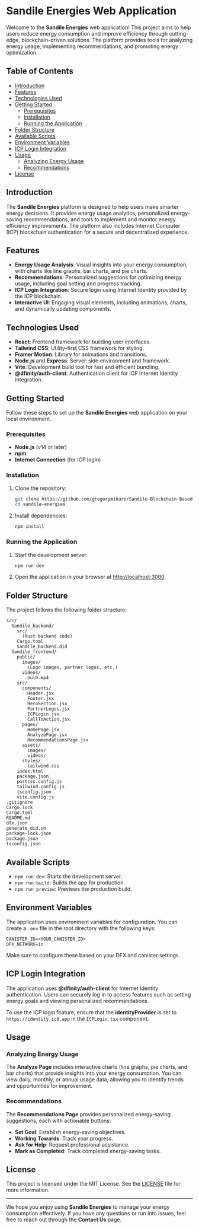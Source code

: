 # Sandile Energies Web Application

Welcome to the **Sandile Energies** web application! This project aims to help users reduce energy consumption and improve efficiency through cutting-edge, blockchain-driven solutions. The platform provides tools for analyzing energy usage, implementing recommendations, and promoting energy optimization.

## Table of Contents

- [Introduction](#introduction)
- [Features](#features)
- [Technologies Used](#technologies-used)
- [Getting Started](#getting-started)
  - [Prerequisites](#prerequisites)
  - [Installation](#installation)
  - [Running the Application](#running-the-application)
- [Folder Structure](#folder-structure)
- [Available Scripts](#available-scripts)
- [Environment Variables](#environment-variables)
- [ICP Login Integration](#icp-login-integration)
- [Usage](#usage)
  - [Analyzing Energy Usage](#analyzing-energy-usage)
  - [Recommendations](#recommendations)
- [License](#license)

## Introduction
The **Sandile Energies** platform is designed to help users make smarter energy decisions. It provides energy usage analytics, personalized energy-saving recommendations, and tools to implement and monitor energy efficiency improvements. The platform also includes Internet Computer (ICP) blockchain authentication for a secure and decentralized experience.

## Features

- **Energy Usage Analysis**: Visual insights into your energy consumption, with charts like line graphs, bar charts, and pie charts.
- **Recommendations**: Personalized suggestions for optimizing energy usage, including goal setting and progress tracking.
- **ICP Login Integration**: Secure login using Internet Identity provided by the ICP blockchain.
- **Interactive UI**: Engaging visual elements, including animations, charts, and dynamically updating components.

## Technologies Used

- **React**: Frontend framework for building user interfaces.
- **Tailwind CSS**: Utility-first CSS framework for styling.
- **Framer Motion**: Library for animations and transitions.
- **Node.js** and **Express**: Server-side environment and framework.
- **Vite**: Development build tool for fast and efficient bundling.
- **@dfinity/auth-client**: Authentication client for ICP Internet Identity integration.

## Getting Started

Follow these steps to set up the **Sandile Energies** web application on your local environment.

### Prerequisites

- **Node.js** (v14 or later)
- **npm**
- **Internet Connection** (for ICP login)

### Installation

1. Clone the repository:
   ```sh
   git clone https://github.com/gregorymikuro/Sandile-Blockchain-Based-Energy-Optimization
   cd sandile-energies
   ```

2. Install dependencies:
   ```sh
   npm install
   ```

### Running the Application

1. Start the development server:
   ```sh
   npm run dev
   ```

2. Open the application in your browser at [http://localhost:3000](http://localhost:3000).

## Folder Structure

The project follows the following folder structure:

```
src/
  Sandile_backend/
    src/
      (Rust backend code)
    Cargo.toml
    Sandile_backend.did
  Sandile_frontend/
    public/
      images/
        (Logo images, partner logos, etc.)
      videos/
        bulb.mp4
    src/
      components/
        Header.jsx
        Footer.jsx
        HeroSection.jsx
        PartnerLogos.jsx
        ICPLogin.jsx
        CallToAction.jsx
      pages/
        HomePage.jsx
        AnalyzePage.jsx
        RecommendationsPage.jsx
      assets/
        images/
        videos/
      styles/
        tailwind.css
    index.html
    package.json
    postcss.config.js
    tailwind.config.js
    tsconfig.json
    vite.config.js
.gitignore
Cargo.lock
Cargo.toml
README.md
dfx.json
generate_did.sh
package-lock.json
package.json
tsconfig.json
```

## Available Scripts

- `npm run dev`: Starts the development server.
- `npm run build`: Builds the app for production.
- `npm run preview`: Previews the production build.

## Environment Variables

The application uses environment variables for configuration. You can create a `.env` file in the root directory with the following keys:

```
CANISTER_ID=<YOUR_CANISTER_ID>
DFX_NETWORK=ic
```
Make sure to configure these based on your DFX and canister settings.

## ICP Login Integration

The application uses **@dfinity/auth-client** for Internet Identity authentication. Users can securely log in to access features such as setting energy goals and viewing personalized recommendations.

To use the ICP login feature, ensure that the **identityProvider** is set to `https://identity.ic0.app` in the `ICPLogin.tsx` component.

## Usage

### Analyzing Energy Usage
The **Analyze Page** includes interactive charts (line graphs, pie charts, and bar charts) that provide insights into your energy consumption. You can view daily, monthly, or annual usage data, allowing you to identify trends and opportunities for improvement.

### Recommendations
The **Recommendations Page** provides personalized energy-saving suggestions, each with actionable buttons:
- **Set Goal**: Establish energy-saving objectives.
- **Working Towards**: Track your progress.
- **Ask for Help**: Request professional assistance.
- **Mark as Completed**: Track completed energy-saving tasks.

## License

This project is licensed under the MIT License. See the [LICENSE](LICENSE) file for more information.

---

We hope you enjoy using **Sandile Energies** to manage your energy consumption effectively. If you have any questions or run into issues, feel free to reach out through the **Contact Us** page.

